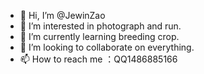 - 👋 Hi, I’m @JewinZao
- 👀 I’m interested in photograph and run.
- 🌱 I’m currently learning breeding crop.
- 💞️ I’m looking to collaborate on everything.
- 📫 How to reach me ：QQ1486885166

<!---
JewinZao/JewinZao is a ✨ special ✨ repository because its `README.md` (this file) appears on your GitHub profile.
You can click the Preview link to take a look at your changes.
--->
